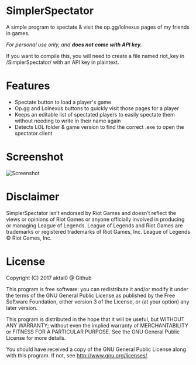 # SimplerSpectator
A simple program to spectate & visit the op.gg/lolnexus pages of my friends in games.

_For personal use only, and __does not come with API key.___

If you want to compile this, you will need to create a file named riot_key in /SimplerSpectator/ with an API key in plaintext.

# Features
- Spectate button to load a player's game
- Op.gg and Lolnexus buttons to quickly visit those pages for a player
- Keeps an editable list of spectated players to easily spectate them without needing to write in their name again
- Detects LOL folder & game version to find the correct .exe to open the spectator client

# Screenshot
 ![Screenshot](http://i.imgur.com/C51UsO1.png)
 
# Disclaimer
SimplerSpectator isn’t endorsed by Riot Games and doesn’t reflect the views or opinions of Riot Games or anyone officially involved in producing or managing League of Legends. League of Legends and Riot Games are trademarks or registered trademarks of Riot Games, Inc. League of Legends © Riot Games, Inc.

# License
Copyright (C) 2017 aktai0 @ Github

This program is free software: you can redistribute it and/or modify it under the terms of the GNU General Public License as published by the Free Software Foundation, either version 3 of the License, or (at your option) any later version.

This program is distributed in the hope that it will be useful, but WITHOUT ANY WARRANTY; without even the implied warranty of MERCHANTABILITY or FITNESS FOR A PARTICULAR PURPOSE. See the GNU General Public License for more details.

You should have received a copy of the GNU General Public License along with this program. If not, see <http://www.gnu.org/licenses/>.
